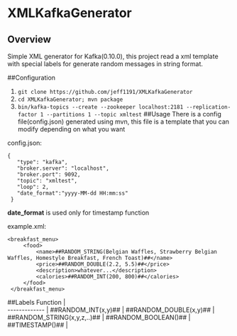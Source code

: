 # XMLKafkaGenerator

## Overview
Simple XML generator for Kafka(0.10.0), this project read a xml template with special labels for generate random messages 
in string format.

##Configuration

1. `git clone https://github.com/jeff1191/XMLKafkaGenerator` 
2. `cd XMLKafkaGenerator; mvn package`
3. `bin/kafka-topics --create --zookeeper localhost:2181 --replication-factor 1 --partitions 1 --topic xmltest`
##Usage
There is a config file(config.json) generated using mvn, this file is a template that you can modify depending on what you want

config.json:
```
{
   "type": "kafka",
   "broker.server": "localhost",
   "broker.port": 9092,
   "topic": "xmltest",
   "loop": 2,
   "date_format":"yyyy-MM-dd HH:mm:ss"
 }
```

**date_format** is used only for timestamp function

example.xml:

```
<breakfast_menu>
     <food>
         <name>##RANDOM_STRING(Belgian Waffles, Strawberry Belgian Waffles, Homestyle Breakfast, French Toast)##</name>
         <price>##RANDOM_DOUBLE(2.2, 5.5)##</price>
         <description>whatever...</description>
         <calories>##RANDOM_INT(200, 800)##</calories>
     </food>
 </breakfast_menu>
 ```
 ##Labels
 Function |  
 ------------- |
 ##RANDOM_INT(x,y)## | 
 ##RANDOM_DOUBLE(x,y)## | 
 ##RANDOM_STRING(x,y,z,..)## |
 ##RANDOM_BOOLEAN()## | 
 ##TIMESTAMP()## | 
 